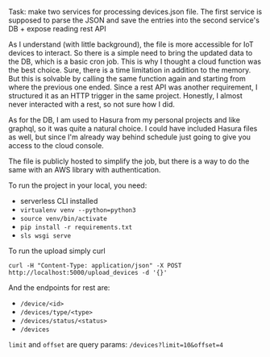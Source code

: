 Task: make two services for processing devices.json file.
The first service is supposed to parse the JSON and save the entries into the second service's DB + expose reading rest API

As I understand (with little background), the file is more accessible for IoT devices to interact. So there is a simple need to bring the updated data to the DB, which is a basic cron job. This is why I thought a cloud function was the best choice. Sure, there is a time limitation in addition to the memory. But this is solvable by calling the same function again and starting from where the previous one ended.
Since a rest API was another requirement, I structured it as an HTTP trigger in the same project. Honestly, I almost never interacted with a rest, so not sure how I did. 

As for the DB, I am used to Hasura from my personal projects and like graphql, so it was quite a natural choice. I could have included Hasura files as well, but since I'm already way behind schedule just going to give you access to the cloud console.

The file is publicly hosted to simplify the job, but there is a way to do the same with an AWS library with authentication. 

To run the project in your local, you need:
- serverless CLI installed
- `virtualenv venv --python=python3`
- `source venv/bin/activate`
- `pip install -r requirements.txt`
- `sls wsgi serve`

To run the upload simply curl
```
curl -H "Content-Type: application/json" -X POST http://localhost:5000/upload_devices -d '{}'
```
And the endpoints for rest are:
- `/device/<id>`
- `/devices/type/<type>`
- `/devices/status/<status>`
- `/devices`

`limit` and `offset` are query params: `/devices?limit=10&offset=4`
